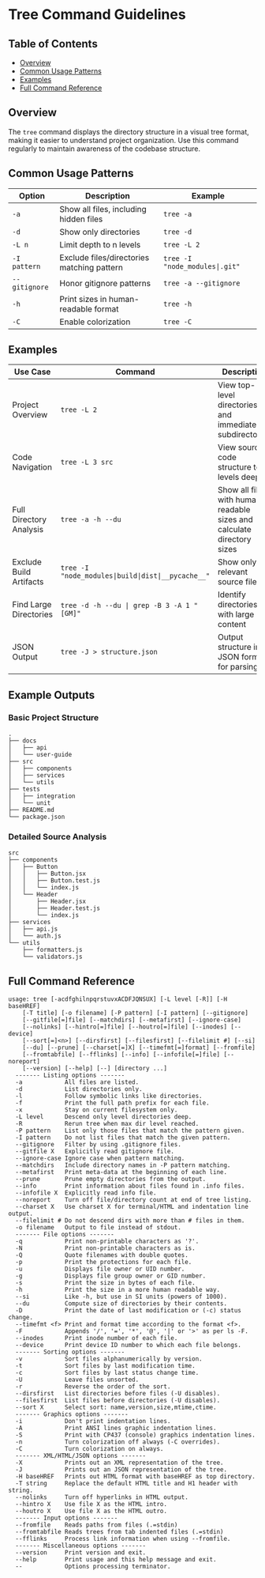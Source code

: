 <!-- ---
!-- Timestamp: 2025-05-21 02:41:23
!-- Author: ywatanabe
!-- File: /home/ywatanabe/.dotfiles/.claude/to_claude/guidelines/guidelines-command-tree.md
!-- --- -->

# Tree Command Guidelines

## Table of Contents
- [Overview](#overview)
- [Common Usage Patterns](#common-usage-patterns)
- [Examples](#examples)
- [Full Command Reference](#full-command-reference)

## Overview
The `tree` command displays the directory structure in a visual tree format, making it easier to understand project organization. Use this command regularly to maintain awareness of the codebase structure.

## Common Usage Patterns

| Option | Description | Example |
|--------|-------------|---------|
| `-a` | Show all files, including hidden files | `tree -a` |
| `-d` | Show only directories | `tree -d` |
| `-L n` | Limit depth to n levels | `tree -L 2` |
| `-I pattern` | Exclude files/directories matching pattern | `tree -I "node_modules\|.git"` |
| `--gitignore` | Honor gitignore patterns | `tree -a --gitignore` |
| `-h` | Print sizes in human-readable format | `tree -h` |
| `-C` | Enable colorization | `tree -C` |

## Examples

| Use Case | Command | Description |
|----------|---------|-------------|
| Project Overview | `tree -L 2` | View top-level directories and immediate subdirectories |
| Code Navigation | `tree -L 3 src` | View source code structure to 3 levels deep |
| Full Directory Analysis | `tree -a -h --du` | Show all files with human-readable sizes and calculate directory sizes |
| Exclude Build Artifacts | `tree -I "node_modules\|build\|dist\|__pycache__"` | Show only relevant source files |
| Find Large Directories | `tree -d -h --du \| grep -B 3 -A 1 "[GM]"` | Identify directories with large content |
| JSON Output | `tree -J > structure.json` | Output structure in JSON format for parsing |

## Example Outputs

### Basic Project Structure
```
.
├── docs
│   ├── api
│   └── user-guide
├── src
│   ├── components
│   ├── services
│   └── utils
├── tests
│   ├── integration
│   └── unit
├── README.md
└── package.json
```

### Detailed Source Analysis
```
src
├── components
│   ├── Button
│   │   ├── Button.jsx
│   │   ├── Button.test.js
│   │   └── index.js
│   └── Header
│       ├── Header.jsx
│       ├── Header.test.js
│       └── index.js
├── services
│   ├── api.js
│   └── auth.js
└── utils
    ├── formatters.js
    └── validators.js
```

## Full Command Reference

``` plaintext
usage: tree [-acdfghilnpqrstuvxACDFJQNSUX] [-L level [-R]] [-H  baseHREF]
    [-T title] [-o filename] [-P pattern] [-I pattern] [--gitignore]
    [--gitfile[=]file] [--matchdirs] [--metafirst] [--ignore-case]
    [--nolinks] [--hintro[=]file] [--houtro[=]file] [--inodes] [--device]
    [--sort[=]<n>] [--dirsfirst] [--filesfirst] [--filelimit #] [--si]
    [--du] [--prune] [--charset[=]X] [--timefmt[=]format] [--fromfile]
    [--fromtabfile] [--fflinks] [--info] [--infofile[=]file] [--noreport]
    [--version] [--help] [--] [directory ...]
  ------- Listing options -------
  -a            All files are listed.
  -d            List directories only.
  -l            Follow symbolic links like directories.
  -f            Print the full path prefix for each file.
  -x            Stay on current filesystem only.
  -L level      Descend only level directories deep.
  -R            Rerun tree when max dir level reached.
  -P pattern    List only those files that match the pattern given.
  -I pattern    Do not list files that match the given pattern.
  --gitignore   Filter by using .gitignore files.
  --gitfile X   Explicitly read gitignore file.
  --ignore-case Ignore case when pattern matching.
  --matchdirs   Include directory names in -P pattern matching.
  --metafirst   Print meta-data at the beginning of each line.
  --prune       Prune empty directories from the output.
  --info        Print information about files found in .info files.
  --infofile X  Explicitly read info file.
  --noreport    Turn off file/directory count at end of tree listing.
  --charset X   Use charset X for terminal/HTML and indentation line output.
  --filelimit # Do not descend dirs with more than # files in them.
  -o filename   Output to file instead of stdout.
  ------- File options -------
  -q            Print non-printable characters as '?'.
  -N            Print non-printable characters as is.
  -Q            Quote filenames with double quotes.
  -p            Print the protections for each file.
  -u            Displays file owner or UID number.
  -g            Displays file group owner or GID number.
  -s            Print the size in bytes of each file.
  -h            Print the size in a more human readable way.
  --si          Like -h, but use in SI units (powers of 1000).
  --du          Compute size of directories by their contents.
  -D            Print the date of last modification or (-c) status change.
  --timefmt <f> Print and format time according to the format <f>.
  -F            Appends '/', '=', '*', '@', '|' or '>' as per ls -F.
  --inodes      Print inode number of each file.
  --device      Print device ID number to which each file belongs.
  ------- Sorting options -------
  -v            Sort files alphanumerically by version.
  -t            Sort files by last modification time.
  -c            Sort files by last status change time.
  -U            Leave files unsorted.
  -r            Reverse the order of the sort.
  --dirsfirst   List directories before files (-U disables).
  --filesfirst  List files before directories (-U disables).
  --sort X      Select sort: name,version,size,mtime,ctime.
  ------- Graphics options -------
  -i            Don't print indentation lines.
  -A            Print ANSI lines graphic indentation lines.
  -S            Print with CP437 (console) graphics indentation lines.
  -n            Turn colorization off always (-C overrides).
  -C            Turn colorization on always.
  ------- XML/HTML/JSON options -------
  -X            Prints out an XML representation of the tree.
  -J            Prints out an JSON representation of the tree.
  -H baseHREF   Prints out HTML format with baseHREF as top directory.
  -T string     Replace the default HTML title and H1 header with string.
  --nolinks     Turn off hyperlinks in HTML output.
  --hintro X    Use file X as the HTML intro.
  --houtro X    Use file X as the HTML outro.
  ------- Input options -------
  --fromfile    Reads paths from files (.=stdin)
  --fromtabfile Reads trees from tab indented files (.=stdin)
  --fflinks     Process link information when using --fromfile.
  ------- Miscellaneous options -------
  --version     Print version and exit.
  --help        Print usage and this help message and exit.
  --            Options processing terminator.
```

<!-- EOF -->